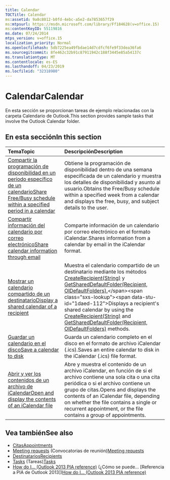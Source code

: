 ```yaml
---
title: Calendar
TOCTitle: Calendar
ms:assetid: 9a8c8012-b0fd-4ebc-a5e2-da7853657f29
ms:mtpsurl: https://msdn.microsoft.com/library/Ff184628(v=office.15)
ms:contentKeyID: 55119816
ms.date: 07/24/2014
mtps_version: v=office.15
localization_priority: Normal
ms.openlocfilehash: 5db7225ea49fbdae14d7cdfcf6fe9f33dea36fa6
ms.sourcegitcommit: 8fe462c32b91c87911942c188f3445e85a54137c
ms.translationtype: MT
ms.contentlocale: es-ES
ms.lasthandoff: 04/23/2019
ms.locfileid: "32318980"
---
```

# <a name="calendar"></a><span data-ttu-id="1daed-102">Calendar</span><span class="sxs-lookup"><span data-stu-id="1daed-102">Calendar</span></span>

<span data-ttu-id="1daed-103">En esta sección se proporcionan tareas de ejemplo relacionadas con la carpeta Calendario de Outlook.</span><span class="sxs-lookup"><span data-stu-id="1daed-103">This section provides sample tasks that involve the Outlook Calendar folder.</span></span>

## <a name="in-this-section"></a><span data-ttu-id="1daed-104">En esta sección</span><span class="sxs-lookup"><span data-stu-id="1daed-104">In this section</span></span>

|<span data-ttu-id="1daed-105">Tema</span><span class="sxs-lookup"><span data-stu-id="1daed-105">Topic</span></span>|<span data-ttu-id="1daed-106">Descripción</span><span class="sxs-lookup"><span data-stu-id="1daed-106">Description</span></span>|
|:----|:----------|
|[<span data-ttu-id="1daed-107">Compartir la programación de disponibilidad en un período específico de un calendario</span><span class="sxs-lookup"><span data-stu-id="1daed-107">Share Free/Busy schedule within a specified period in a calendar</span></span>](how-to-share-free-busy-schedule-within-a-specified-period-in-a-calendar.md)  |<span data-ttu-id="1daed-108">Obtiene la programación de disponibilidad dentro de una semana especificada de un calendario y muestra los detalles de disponibilidad y asunto al usuario.</span><span class="sxs-lookup"><span data-stu-id="1daed-108">Obtains the Free/Busy schedule within a specified week from a calendar and displays the free, busy, and subject details to the user.</span></span>|
|[<span data-ttu-id="1daed-109">Compartir información del calendario por correo electrónico</span><span class="sxs-lookup"><span data-stu-id="1daed-109">Share calendar information through email</span></span>](how-to-share-calendar-information-through-e-mail.md)  |<span data-ttu-id="1daed-110">Comparte información de un calendario por correo electrónico en el formato iCalendar.</span><span class="sxs-lookup"><span data-stu-id="1daed-110">Shares information from a calendar by email in the iCalendar format.</span></span>|
|[<span data-ttu-id="1daed-111">Mostrar un calendario compartido de un destinatario</span><span class="sxs-lookup"><span data-stu-id="1daed-111">Display a shared calendar of a recipient</span></span>](how-to-display-a-shared-calendar-of-a-recipient.md)  |<span data-ttu-id="1daed-112">Muestra el calendario compartido de un destinatario mediante los métodos [CreateRecipient(String)](https://msdn.microsoft.com/library/bb609962\(v=office.15\)) y [GetSharedDefaultFolder(Recipient, OlDefaultFolders).](https://msdn.microsoft.com/library/bb644850\(v=office.15\))</span><span class="sxs-lookup"><span data-stu-id="1daed-112">Displays a recipient's shared calendar by using the [CreateRecipient(String)](https://msdn.microsoft.com/library/bb609962\(v=office.15\)) and [GetSharedDefaultFolder(Recipient, OlDefaultFolders)](https://msdn.microsoft.com/library/bb644850\(v=office.15\)) methods.</span></span>|
|[<span data-ttu-id="1daed-113">Guardar un calendario en el disco</span><span class="sxs-lookup"><span data-stu-id="1daed-113">Save a calendar to disk</span></span>](how-to-save-a-calendar-to-disk.md)  |<span data-ttu-id="1daed-114">Guarda un calendario completo en el disco en el formato de archivo iCalendar (.ics).</span><span class="sxs-lookup"><span data-stu-id="1daed-114">Saves an entire calendar to disk in the iCalendar (.ics) file format.</span></span>|
|[<span data-ttu-id="1daed-115">Abrir y ver los contenidos de un archivo de iCalendar</span><span class="sxs-lookup"><span data-stu-id="1daed-115">Open and display the contents of an iCalendar file</span></span>](how-to-open-and-display-the-contents-of-an-icalendar-file.md)  |<span data-ttu-id="1daed-116">Abre y muestra el contenido de un archivo iCalendar, en función de si el archivo contiene una sola cita o una cita periódica o si el archivo contiene un grupo de citas.</span><span class="sxs-lookup"><span data-stu-id="1daed-116">Opens and displays the contents of an iCalendar file, depending on whether the file contains a single or recurrent appointment, or the file contains a group of appointments.</span></span>|

## <a name="see-also"></a><span data-ttu-id="1daed-117">Vea también</span><span class="sxs-lookup"><span data-stu-id="1daed-117">See also</span></span>

- [<span data-ttu-id="1daed-118">Citas</span><span class="sxs-lookup"><span data-stu-id="1daed-118">Appointments</span></span>](appointments.md)
- <span data-ttu-id="1daed-119">[Meeting requests](meeting-requests.md) (Convocatorias de reunión)</span><span class="sxs-lookup"><span data-stu-id="1daed-119">[Meeting requests](meeting-requests.md)</span></span>
- [<span data-ttu-id="1daed-120">Destinatarios</span><span class="sxs-lookup"><span data-stu-id="1daed-120">Recipients</span></span>](recipients.md)
- <span data-ttu-id="1daed-121">[Tasks](tasks.md) (Tareas)</span><span class="sxs-lookup"><span data-stu-id="1daed-121">[Tasks](tasks.md)</span></span>
- <span data-ttu-id="1daed-122">[How do I... (Outlook 2013 PIA reference)](how-do-i-outlook-2013-pia-reference.md) (¿Cómo se puede... [Referencia a PIA de Outlook 2013])</span><span class="sxs-lookup"><span data-stu-id="1daed-122">[How do I... (Outlook 2013 PIA reference)](how-do-i-outlook-2013-pia-reference.md)</span></span>

